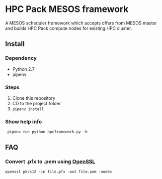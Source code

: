 # HPC Pack MESOS framework
A MESOS scheduler framework which accepts offers from MESOS master and builds HPC Pack compute nodes for existing HPC cluster.

## Install
### Dependency
* Python 2.7
* pipenv

### Steps
1. Clone this repository
2. CD to the project folder
3. `pipenv install`

### Show help info
``` pipenv run python hpcframework.py -h```


## FAQ
### Convert .pfx to .pem using [OpenSSL](https://github.com/openssl/openssl)
```openssl pkcs12 -in file.pfx -out file.pem -nodes```
